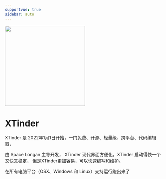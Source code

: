 ```yaml
---
supportvue: true
sidebar: auto
---
```


<img src="/xtinder-logo.svg" width = "256" height = "256"/>
 
# XTinder

XTinder 是 2022年1月1日开始，一门免费、开源、轻量级、跨平台、代码编辑器，

由 Space Longan 主导开发， XTinder 现代界面方便化，XTinder 启动得快一个又快又稳定， 但是XTinder更加容易，可以快速编写和维护。

在所有电脑平台（OSX、Windows 和 Linux）支持运行跑出来了







